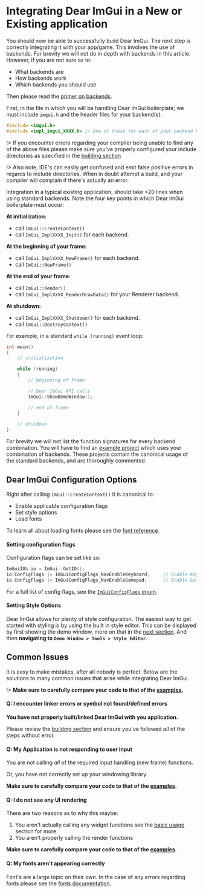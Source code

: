 # Integrating Dear ImGui in a New or Existing application

You should now be able to successfully build Dear ImGui. The next step is correctly integrating it with your app/game. This
involves the use of backends. For brevity we will not do in depth with backends in this article. However, if you are not sure
as to:

 - What backends are
 - How backends work
 - Which backends you should use

Then please read the [primer on backends](reference/backends).

First, in the file in which you will be handling Dear ImGui boilerplate; we must include `imgui.h` and the header files for your 
backend(s).

```cpp
#include <imgui.h>
#include <impl_imgui_XXXX.h> // One of these for each of your backend header files
```

!> If you encounter errors regarding your compiler being unable to find any of the above files please make sure you've
   properly configured your include directories as specified in the
   [building section](getting-started/building#building-the-source)

!> Also note, IDE's can easily get confused and emit false positive errors in regards to include directories. When in doubt
   attempt a build, and your compiler will complain if there's actually an error.


Integration in a typical existing application, should take <20 lines when using standard backends. Note the four key points in
which Dear ImGui boilerplate must occur:

**At initialization:**
 - call `ImGui::CreateContext()`
 - call `ImGui_ImplXXXX_Init()` for each backend.

**At the beginning of your frame:**
 - call `ImGui_ImplXXXX_NewFrame()` for each backend.
 - call `ImGui::NewFrame()`

**At the end of your frame:**
 - call `ImGui::Render()`
 - call `ImGui_ImplXXXX_RenderDrawData()` for your Renderer backend.

**At shutdown:**
 - call `ImGui_ImplXXXX_Shutdown()` for each backend.
 - call `ImGui::DestroyContext()`

For example, in a standard `while (running)` event loop:

```cpp
int main()
{
    // initialization

    while (running)
    {
        // beginning of frame

        // Dear ImGui API calls
        ImGui::ShowDemoWindow();

        // end of frame
    }

    // shutdown
}
```

For brevity we will not list the function signatures for every backend combination. You will have to find an
[example project](https://github.com/ocornut/imgui/tree/master/examples) which uses your combination of backends.
These projects contain the canonical usage of the standard backends, and are thoroughly commented.

## Dear ImGui Configuration Options

Right after calling `ImGui::CreateContext()` it is canonical to:

 - Enable applicable configuration flags
 - Set style options
 - Load fonts

To learn all about loading fonts please see the [font reference](reference/fonts).

#### Setting configuration flags

Configuration flags can be set like so:

```cpp
ImGuiIO& io = ImGui::GetIO();
io.ConfigFlags |= ImGuiConfigFlags_NavEnableKeyboard;     // Enable Keyboard Controls
io.ConfigFlags |= ImGuiConfigFlags_NavEnableGamepad;      // Enable Gamepad Controls
```

For a full list of config flags, see the [`ImGuiConfigFlags` enum](https://github.com/ocornut/imgui/blob/master/imgui.h#L1353).

#### Setting Style Options

Dear ImGui allows for plenty of style configuration. The easiest way to get started with styling is by using the built in style 
editor. This can be displayed by first showing the demo window, more on that in the [next section](). And then
**navigating to `Demo Window > Tools > Style Editor`**.

## Common Issues

It is easy to make mistakes, after all nobody is perfect. Below are the solutions to many common issues that arise while 
integrating Dear ImGui.

!> **Make sure to carefully compare your code to that of the [examples](https://github.com/ocornut/imgui/tree/master/examples).**

#### Q: I encounter linker errors or symbol not found/defined errors

**You have not properly built/linked Dear ImGui with you application.**

Please review the [building section](getting-started/building) and ensure you've followed *all* of the steps without error.

#### Q: My Application is not responding to user input

You are not calling *all* of the required input handling (new frame) functions.

Or, you have not correctly set up your windowing library.

**Make sure to carefully compare your code to that of the [examples](https://github.com/ocornut/imgui/tree/master/examples).**

#### Q: I do not see any UI rendering

There are two reasons as to why this maybe:

 1. You aren't actually calling any widget functions see the [basic usage](getting-started/usage) section for more.
 2. You aren't properly calling the render functions
 
**Make sure to carefully compare your code to that of the [examples](https://github.com/ocornut/imgui/tree/master/examples).**

#### Q: My fonts aren't appearing correctly

Font's are a large topic on their own. In the case of any errors regarding fonts please see the
[fonts documentation](reference/fonts).
